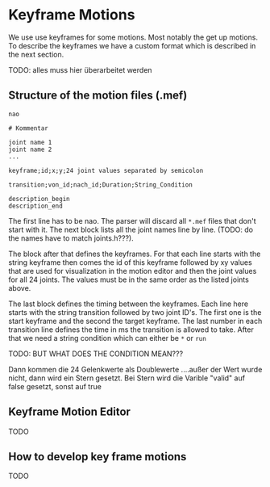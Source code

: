 # Keyframe Motions

We use use keyframes for some motions. Most notably the get up motions. To describe the keyframes we have a custom format
which is described in the next section.

TODO: alles muss hier überarbeitet werden

## Structure of the motion files (.mef)
```
nao

# Kommentar

joint name 1
joint name 2
...

keyframe;id;x;y;24 joint values separated by semicolon

transition;von_id;nach_id;Duration;String_Condition

description_begin
description_end
```
The first line has to be nao. The parser will discard all `*.mef` files that don't start with it. The next block lists
all the joint names line by line. (TODO: do the names have to match joints.h???). 

The block after that defines the keyframes. For that each line starts with the string keyframe then comes the id of this
keyframe followed by xy values that are used for visualization in the motion editor and then the joint values for all 24 joints.
The values must be in the same order as the listed joints above. 

The last block defines the timing between the keyframes. Each line here starts with the string transition followed by 
two joint ID's. The first one is the start keyframe and the second the target keyframe. The last number in each transition line
defines the time in ms the transition is allowed to take. After that we need a string condition which can either be `*` or `run`

TODO: BUT WHAT DOES THE CONDITION MEAN???
 
  

Dann kommen die 24 Gelenkwerte als Doublewerte ....außer der Wert wurde nicht,
dann wird ein Stern gesetzt. Bei Stern wird die Varible "valid" auf false gesetzt,
sonst auf true



## Keyframe Motion Editor
TODO

## How to develop key frame motions
TODO